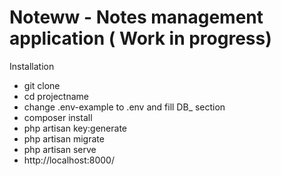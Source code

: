# Noteww - Notes management application ( Work in progress)

Installation

<ul>
<li>git clone</li>
<li>cd projectname</li>
<li>change .env-example to .env and fill DB_ section</li>
<li>composer install</li>
<li>php artisan key:generate</li>
<li>php artisan migrate</li>
<li>php artisan serve</li>
<li>http://localhost:8000/</li>
</ul>